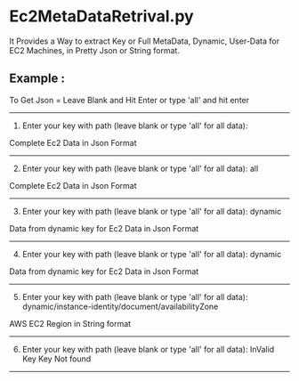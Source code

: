 # Ec2MetaDataRetrival.py
It Provides a Way to extract Key or Full MetaData, Dynamic, User-Data for EC2 Machines, in Pretty Json or String format.

## Example :
To Get Json = Leave Blank and Hit Enter or type 'all' and hit enter


-------------------------
1. Enter your key with path (leave blank or type 'all' for all data): 

Complete Ec2 Data in Json Format

-------------------------

2. Enter your key with path (leave blank or type 'all' for all data): all

Complete Ec2 Data in Json Format

-------------------------

3. Enter your key with path (leave blank or type 'all' for all data): dynamic

Data from dynamic key for Ec2 Data in Json Format

-------------------------

4. Enter your key with path (leave blank or type 'all' for all data): dynamic

Data from dynamic key for Ec2 Data in Json Format

-------------------------

5. Enter your key with path (leave blank or type 'all' for all data): dynamic/instance-identity/document/availabilityZone

 AWS EC2 Region in String format


------------------------

6. Enter your key with path (leave blank or type 'all' for all data): InValid Key 
Key Not found

 
------------------------

